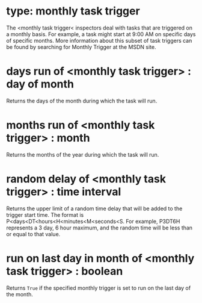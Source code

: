 # type: monthly task trigger

The &lt;monthly task trigger&lt; inspectors deal with tasks that are triggered on a monthly basis. For example, a task might start at 9:00 AM on specific days of specific months. More information about this subset of task triggers can be found by searching for Monthly Trigger at the MSDN site.

# days run of &lt;monthly task trigger&gt; : day of month

Returns the days of the month during which the task will run.

# months run of &lt;monthly task trigger&gt; : month

Returns  the months of the year during which the task will run.

# random delay of &lt;monthly task trigger&gt; : time interval

Returns the upper limit of a random time delay that will be added to the trigger start time. The format is P&lt;days&lt;DT&lt;hours&lt;H&lt;minutes&lt;M&lt;seconds&lt;S. For example, P3DT6H represents a 3 day, 6 hour maximum, and the random time will be less than or equal to that value.

# run on last day in month of &lt;monthly task trigger&gt; : boolean

Returns `True` if the specified monthly trigger is set to run on the last day of the month.
